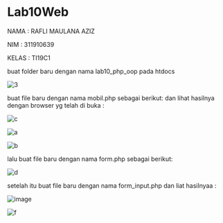 # Lab10Web

NAMA : RAFLI MAULANA AZIZ

NIM : 311910639

KELAS : TI19C1

buat folder baru dengan nama lab10_php_oop pada htdocs

![3](https://user-images.githubusercontent.com/56399268/121767358-ef3e7680-cb81-11eb-9acf-77836a83b50a.PNG)

buat file baru dengan nama mobil.php sebagai berikut: dan lihat hasilnya dengan browser yg telah di buka :

![c](https://user-images.githubusercontent.com/56399268/121767397-23b23280-cb82-11eb-9874-2968db0201f3.PNG)

![a](https://user-images.githubusercontent.com/56399268/121767401-2b71d700-cb82-11eb-8f04-95b87a6fdb50.PNG)

![b](https://user-images.githubusercontent.com/56399268/121767405-30cf2180-cb82-11eb-8edb-bad131fd2b8f.PNG)

lalu buat file baru dengan nama form.php sebagai berikut:

![d](https://user-images.githubusercontent.com/56399268/121767408-362c6c00-cb82-11eb-8629-f5a24bdce72d.PNG)

setelah itu buat file baru dengan nama form_input.php dan liat hasilnyaa :

![image](https://user-images.githubusercontent.com/56399268/121767651-ba332380-cb83-11eb-8e49-071b2b432fd4.png)

![f](https://user-images.githubusercontent.com/56399268/121767414-3fb5d400-cb82-11eb-914b-d4d2912b9d5e.PNG)
